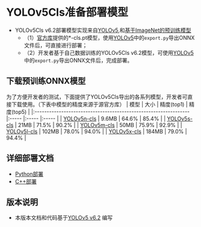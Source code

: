 # YOLOv5Cls准备部署模型

- YOLOv5Cls v6.2部署模型实现来自[YOLOv5](https://github.com/ultralytics/yolov5/tree/v6.2),和[基于ImageNet的预训练模型](https://github.com/ultralytics/yolov5/releases/tag/v6.2)
  - （1）[官方库](https://github.com/ultralytics/yolov5/releases/tag/v6.2)提供的*-cls.pt模型，使用[YOLOv5](https://github.com/ultralytics/yolov5)中的`export.py`导出ONNX文件后，可直接进行部署；
  - （2）开发者基于自己数据训练的YOLOv5Cls v6.2模型，可使用[YOLOv5](https://github.com/ultralytics/yolov5)中的`export.py`导出ONNX文件后，完成部署。


## 下载预训练ONNX模型

为了方便开发者的测试，下面提供了YOLOv5Cls导出的各系列模型，开发者可直接下载使用。（下表中模型的精度来源于源官方库）
| 模型                                                               | 大小    | 精度(top1)  | 精度(top5)    |
|:---------------------------------------------------------------- |:----- |:----- |:----- |
| [YOLOv5n-cls](https://bj.bcebos.com/paddlehub/fastdeploy/yolov5n-cls.onnx) | 9.6MB | 64.6% | 85.4% |
| [YOLOv5s-cls](https://bj.bcebos.com/paddlehub/fastdeploy/yolov5s-cls.onnx) | 21MB | 71.5% | 90.2% |
| [YOLOv5m-cls](https://bj.bcebos.com/paddlehub/fastdeploy/yolov5m-cls.onnx) | 50MB | 75.9% | 92.9% |
| [YOLOv5l-cls](https://bj.bcebos.com/paddlehub/fastdeploy/yolov5l-cls.onnx) | 102MB | 78.0% | 94.0% |
| [YOLOv5x-cls](https://bj.bcebos.com/paddlehub/fastdeploy/yolov5x-cls.onnx) | 184MB | 79.0% | 94.4% |


## 详细部署文档

- [Python部署](python)
- [C++部署](cpp)

## 版本说明

- 本版本文档和代码基于[YOLOv5 v6.2](https://github.com/ultralytics/yolov5/tree/v6.2) 编写
